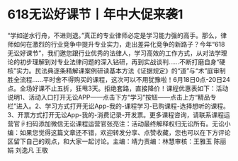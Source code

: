 # 618无讼好课节丨年中大促来袭1

“学如逆水行舟，不进则退。”真正的专业律师必定是学习能力强的高手。那么，律师如何在激烈的行业竞争中提升专业实力，走出差异化竞争的新路子？今年“618无讼好课节”，我们邀您跟行业优秀的法律人，学习高效的工作方式，从对法学理论的初步理解到对专业法律问题的深入钻研，再到实战谈判......不断打磨自身“硬核”实力。民法典逐条精解课案例研读基本方法《证据规定》的“道”与“术”庭审制胜全流程......平时舍不得购买的课程，这次可以不用犹豫啦！6月18日0点-20日24点。全场好课不止五折，狂甩3天。拒绝套路，直接降价！课程优惠表如下：活动说明1、活动入口打开无讼APP——点击下方“学习”按钮——点击上方“精品专栏”进入。2、学习方式打开无讼App-我的-课程学习-已购课程-选择想听的课程。3、开票方式打开无讼App-我的-消费记录-开发票。更多课程咨询，请联系课程运营官☟扫码添加微信无讼课程运营官张亮注：活动最终解释权归无讼所有。无讼小编：如果您觉得这篇文章还不错，欢迎转发分享、点赞收藏，您也可以在下方评论区留下自己的观点，和大家一起讨论。主编：靖力责编：林慧审核：王雅玉 陈丽娟 刘逸凡 王敬

